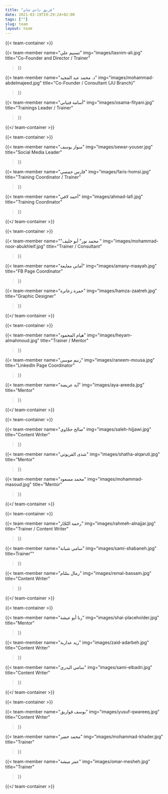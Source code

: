 ```yaml
---
title: "فريق نادي شاي"
date: 2021-03-19T19:29:24+02:00
tags: [""]
slug: team
layout: team
---
```


{{< team-container >}}

{{< team-member
    name="تسنيم علي"
    img="images/tasnim-ali.jpg"
    title="Co-Founder and Director / Trainer"
>}}

{{< team-member
    name="د. محمد عبد المجيد"
    img="images/mohammad-abdelmajeed.jpg"
    title="Co-Founder / Consultant (JU Branch)"
>}}

{{< team-member
    name="أسامة فتياني"
    img="images/osama-fityani.jpg"
    title="Trainings Leader / Trainer"
>}}

{{</ team-container >}}



{{< team-container >}}

{{< team-member
    name="سوار يوسف"
    img="images/sewar-youser.jpg"
    title="Social Media Leader"
>}}

{{< team-member
    name="فارس حمصي"
    img="images/faris-homsi.jpg"
    title="Training Coordinator / Trainer"
>}}

{{< team-member
    name="أحمد لافي"
    img="images/ahmad-lafi.jpg"
    title="Training Coordinator"
>}}

{{</ team-container >}}



{{< team-container >}}

{{< team-member
    name="\"محمد نور\" أبو خليف "
    img="images/mohammad-noor-abukhleif.jpg"
    title="Trainer / Consultant"
>}}

{{< team-member
    name="أماني معايعة"
    img="images/amany-maayah.jpg"
    title="FB Page Coordinator"
>}}


{{< team-member
    name="حمزة زعاترة"
    img="images/hamza-zaatreh.jpg"
    title="Graphic Designer"
>}}

{{</ team-container >}}

{{< team-container >}}

{{< team-member
    name="هيام المحمود"
    img="images/heyam-almahmoud.jpg"
    title="Trainer / Mentor"
>}}

{{< team-member
    name="رنيم موسى"
    img="images/raneem-mousa.jpg"
    title="LinkedIn Page Coordinator"
>}}


{{< team-member
    name="آية عريضة"
    img="images/aya-areeda.jpg"
    title="Mentor"
>}}

{{</ team-container >}}

{{< team-container >}}

{{< team-member
    name="صالح حجّاوي"
    img="images/saleh-hijjawi.jpg"
    title="Content Writer"
>}}

{{< team-member
    name="شذى القريوتي"
    img="images/shatha-alqaruti.jpg"
    title="Mentor"
>}}


{{< team-member
    name="محمد مسعود"
    img="images/mohammad-masoud.jpg"
    title="Mentor"
>}}

{{</ team-container >}}

{{< team-container >}}

{{< team-member
    name="رحمة النّجّار"
    img="images/rahmeh-alnajjar.jpg"
    title="Trainer / Content Writer"
>}}

{{< team-member
    name="سامي شبانة"
    img="images/sami-shabaneh.jpg"
    title=Trainer""
>}}


{{< team-member
    name="رمال بسّام"
    img="images/remal-bassam.jpg"
    title="Content Writer"
>}}

{{</ team-container >}}


{{< team-container >}}

{{< team-member
    name="رنا أبو عيشة"
    img="images/shai-placeholder.jpg"
    title="Mentor"
>}}

{{< team-member
    name="زيد عداربة"
    img="images/zaid-adarbeh.jpg"
    title="Content Writer"
>}}


{{< team-member
    name="سامي البدري"
    img="images/sami-elbadri.jpg"
    title="Content Writer"
>}}

{{</ team-container >}}

{{< team-container >}}

{{< team-member
    name="يوسف قواريق"
    img="images/yusuf-qwareeq.jpg"
    title="Content Writer"
>}}

{{< team-member
    name="محمد خضر"
    img="images/mohammad-khader.jpg"
    title="Trainer"
>}}


{{< team-member
    name="عمر ميشة"
    img="images/omar-mesheh.jpg"
    title="Trainer"
>}}

{{</ team-container >}}
